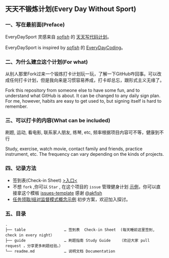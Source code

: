 ## 天天不锻炼计划(Every Day Without Sport)

### 一、写在最前面(Preface)

EveryDaySport 灵感来自 *[sofish](https://www.github.com/sofish)* 的 [天天写代码计划](https://github.com/sofish/everyday)。

EveryDaySport is inspired by *[sofish](https://www.github.com/sofish)* 的 [EveryDayCoding](https://github.com/sofish/everyday)。

### 二、为什么建立这个计划(For what)


从别人那里Fork过来一个锻炼打卡计划玩一玩，了解一下GitHub咋回事。可以改成任何打卡计划，但是我向来是习惯容易养成，打卡却总忘，跟形式主义无缘了。

Fork this repository from someone else to have some fun, and to understand what GitHub is about. It can be changed to any daily sign plan. For me, however, habits are easy to get used to, but signing itself is hard to remember. 


### 三、可以打卡的内容(What can be included)


刷题, 运动, 看电影, 联系家人朋友, 练琴, etc, 频率根据项目内容可不等，健康到不行

Study, exercise, watch movie, contact family and friends, practice instrument, etc. The frequency can vary depending on the kinds of projects.


### 四、记录方法

* 签到表(Check-in Sheet) [>入口<](/table)
* 不想 `fork` ,你可以 `Star` , 在这个项目的 `issue` 管理健身计划 [示例](https://github.com/hoosin/EveryDaySport/issues/1)，你可以直接拿这个模板 [issues-template](/table/issues-template/readme.md)  感谢 [@akfish](https://github.com/akfish)
* [任务领取/结对监督模式概念示例](https://github.com/hoosin/EveryDaySport/issues/2) 初步方案，欢迎加入探讨。


### 五、目录

```
.
├── table                 … 签到表  Check-in Sheet  (每天睡前这里签到, check in every night）
├── guide                 … 刷题指南 Study Guide    （欢迎大家 pull request ，分享更多刷题经验。）
└── readme.md             … 说明文档 Documentation
```

